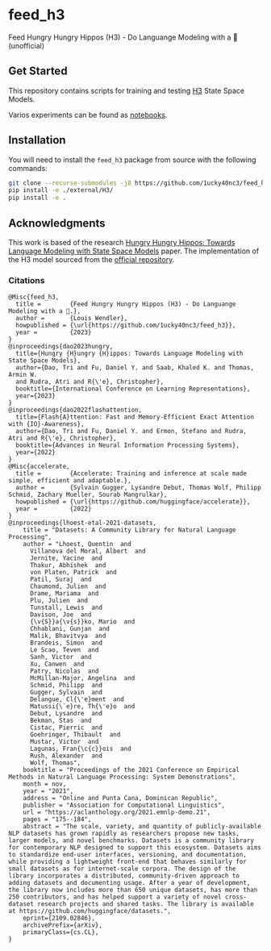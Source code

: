 # feed_h3
Feed Hungry Hungry Hippos (H3) - Do Languange Modeling with a 🦛 (unofficial)
## Get Started
This repository contains scripts for training and testing [H3](https://github.com/HazyResearch/H3) State Space Models.

Varios experiments can be found as [notebooks](./examples/notebooks).

## Installation
You will need to install the `feed_h3` package from source with the following commands:
```bash
git clone --recurse-submodules -j8 https://github.com/1ucky40nc3/feed_h3
pip install -e ./external/H3/
pip install -e .
```

## Acknowledgments
This work is based of the research [Hungry Hungry Hippos: Towards Language Modeling with State Space Models](https://arxiv.org/abs/2212.14052) paper. The implementation of the H3 model sourced from the [official repository](https://github.com/HazyResearch/H3).

### Citations
```
@Misc{feed_h3,
  title =        {Feed Hungry Hungry Hippos (H3) - Do Languange Modeling with a 🦛.},
  author =       {Louis Wendler},
  howpublished = {\url{https://github.com/1ucky40nc3/feed_h3}},
  year =         {2023}
}
@inproceedings{dao2023hungry,
  title={Hungry {H}ungry {H}ippos: Towards Language Modeling with State Space Models},
  author={Dao, Tri and Fu, Daniel Y. and Saab, Khaled K. and Thomas, Armin W.
  and Rudra, Atri and R{\'e}, Christopher},
  booktitle={International Conference on Learning Representations},
  year={2023}
}
@inproceedings{dao2022flashattention,
  title={Flash{A}ttention: Fast and Memory-Efficient Exact Attention with {IO}-Awareness},
  author={Dao, Tri and Fu, Daniel Y. and Ermon, Stefano and Rudra, Atri and R{\'e}, Christopher},
  booktitle={Advances in Neural Information Processing Systems},
  year={2022}
}
@Misc{accelerate,
  title =        {Accelerate: Training and inference at scale made simple, efficient and adaptable.},
  author =       {Sylvain Gugger, Lysandre Debut, Thomas Wolf, Philipp Schmid, Zachary Mueller, Sourab Mangrulkar},
  howpublished = {\url{https://github.com/huggingface/accelerate}},
  year =         {2022}
}
@inproceedings{lhoest-etal-2021-datasets,
    title = "Datasets: A Community Library for Natural Language Processing",
    author = "Lhoest, Quentin  and
      Villanova del Moral, Albert  and
      Jernite, Yacine  and
      Thakur, Abhishek  and
      von Platen, Patrick  and
      Patil, Suraj  and
      Chaumond, Julien  and
      Drame, Mariama  and
      Plu, Julien  and
      Tunstall, Lewis  and
      Davison, Joe  and
      {\v{S}}a{\v{s}}ko, Mario  and
      Chhablani, Gunjan  and
      Malik, Bhavitvya  and
      Brandeis, Simon  and
      Le Scao, Teven  and
      Sanh, Victor  and
      Xu, Canwen  and
      Patry, Nicolas  and
      McMillan-Major, Angelina  and
      Schmid, Philipp  and
      Gugger, Sylvain  and
      Delangue, Cl{\'e}ment  and
      Matussi{\`e}re, Th{\'e}o  and
      Debut, Lysandre  and
      Bekman, Stas  and
      Cistac, Pierric  and
      Goehringer, Thibault  and
      Mustar, Victor  and
      Lagunas, Fran{\c{c}}ois  and
      Rush, Alexander  and
      Wolf, Thomas",
    booktitle = "Proceedings of the 2021 Conference on Empirical Methods in Natural Language Processing: System Demonstrations",
    month = nov,
    year = "2021",
    address = "Online and Punta Cana, Dominican Republic",
    publisher = "Association for Computational Linguistics",
    url = "https://aclanthology.org/2021.emnlp-demo.21",
    pages = "175--184",
    abstract = "The scale, variety, and quantity of publicly-available NLP datasets has grown rapidly as researchers propose new tasks, larger models, and novel benchmarks. Datasets is a community library for contemporary NLP designed to support this ecosystem. Datasets aims to standardize end-user interfaces, versioning, and documentation, while providing a lightweight front-end that behaves similarly for small datasets as for internet-scale corpora. The design of the library incorporates a distributed, community-driven approach to adding datasets and documenting usage. After a year of development, the library now includes more than 650 unique datasets, has more than 250 contributors, and has helped support a variety of novel cross-dataset research projects and shared tasks. The library is available at https://github.com/huggingface/datasets.",
    eprint={2109.02846},
    archivePrefix={arXiv},
    primaryClass={cs.CL},
}
```